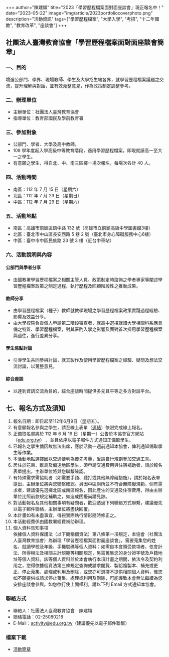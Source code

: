 +++
author="陳建穎"
title="2023「學習歷程檔案面對面座談會」現正報名中！"
date="2023-05-22"
image="img/article/2023portfoliocoverphoto.png"
description="活動資訊"
tags=["學習歷程檔案", "大學入學", "考招", "十二年國教", "教育改革", "座談會"]
+++

## 社團法人臺灣教育協會「學習歷程檔案面對面座談會簡章」

### 一、目的

增進公部門、學界、現場教師、學生及大學招生端各界，就學習歷程檔案議題之交流，提升理解與對話，並有效蒐整意見，作為政策制定調整參考。

### 二、辦理單位

- 主辦單位：社團法人臺灣教育協會
- 指導單位：教育部國民及學前教育署

### 三、參加對象

- 公部門、學者、大學及高中教師。
- 108 學年度起入學高級中等教育階段，適用學習歷程檔案，即現就讀高一至大一之學生。
- 有意願之學生，得自北、中、南三區擇一場次報名，每場次各計 40 人。

### 四、活動時間

- 南區：112 年 7 月 15 日（星期六）
- 北區：112 年 7 月 23 日（星期日）
- 中區：112 年 7 月 29 日（星期六）

### 五、活動地點

- 南區：高雄市前鎮區鎮中路 132 號（高雄市立前鎮高級中學圖書館3樓）
- 北區：臺北市中山區長安西路 5 巷 2 號（臺北市身心障礙服務中心6樓）
- 中區：臺中市中區民族路 23 號 3 樓（近台中車站）

### 六、活動說明與內容

#### 公部門與學者分享

- 由國教署學習歷程檔案之相關主管人員、政策制定時諮詢之學者專家等闡述學習歷程檔案政策之制定過程、執行歷程及回顧階段性之推動成果。

#### 教師分享

- 由學習歷程檔案（種子）教師就教學現場之學習歷程檔案政策實踐過程經驗、影響及效益分享。  
- 由大學校院負責個人申請第二階段審查者，就高中選擇就讀大學相關科系應具備之特質、學習歷程檔案，對其審酌入學之影響及面對首次採用學習歷程檔案與過往，進行差異分享。

#### 學生焦點討論

- 引導學生共同參與討論，就其製作及使用學習歷程檔案之經驗、疑問及想法交流討論，以蒐整意見。

#### 綜合座談

- 以達到資訊交流為目的，綜合座談時間提供多元且平等之多方對話平台。

## 七、報名方式及須知

1. 報名日期：即日起至112年6月9日（星期五）。  
2. 有意願報名參與之學生，請至線上表單（[連結](https://forms.gle/6VBT3TLvPQNAE4Er8)）依限完成線上報名。  
3. 正備取名單將於 112 年 6 月 19 日（星期一）公告於本協會官方網站（[edu.org.tw](https://edu.org.tw)） ，並且依序以電子郵件方式通知正備取學生。  
4. 已報名之學生倘因故無法出席，應於活動一週前通知本協會，俾利通知備取學生等作業。
5. 本活動地點選擇因以交通便利為優先考量，爰請自行規劃參加交通工具。  
6. 居住於花東、離島及偏遠地區學生，須申請交通費用與住宿補助者，請於報名表單提出，主辦單位將與您聯繫確認。  
7. 有特殊需求需協助者（如需要手語、聽打或其他無障礙措施），請於報名表單提出，主辦單位將與您聯繫確認。另因中區廁所並不符合無障礙規範，倘有需求者，建議優先選擇北區或南區報名，因此產生的交通及住宿費用，得由主辦單位比照前款規定補助之，如造成困擾尚請見諒。  
8. 對活動報名及其他相關事項有疑問者，歡迎透過下列聯絡方式聯繫，建議優先以電子郵件聯絡，主辦單位將盡快回覆。  
9. 本計畫如有未盡事宜，得視實際執行情形隨時修正之。  
10. 本活動經費係由國教署經費補助辦理。  
11. 個人資料告知事項  
依據個人資料保護法（以下簡稱個資法）第八條第一項規定，本協會（社團法人臺灣教育協會）為辦理「學習歷程檔案面對面座談會」，需要蒐集您的姓名、就讀學校及年級、手機號碼等個人資料；如需自本會領受款項者，依會計法、所得稅法及相關主計規範等相關規定，另需蒐集您的身分證字號及戶籍地址等個人資料。該等個人資料並於本會執行本項計畫之期間，依法令及契約利用之，您得依據個資法第三條規定查詢或請求閱覽、製給複製本、補充或更正、停止蒐集、處理或利用及刪除，或您亦可選擇不提供相關個人資料，惟您如不願提供或請求停止蒐集、處理或利用及刪除，可能導致本會無法繼續為您安排座談會參與。如您欲行使上開權利，請以下列 Email 方式通知本協會。  

### 聯絡方式  

- 聯絡人：社團法人臺灣教育協會　陳建穎  
- 聯絡電話：02-25080218  
- E-Mail：[activity@edu.org.tw](mailto:activity@edu.org.tw)（建議優先以電子郵件聯繫）

### 檔案下載

- [活動簡章](https://drive.google.com/file/d/1ZpbT52K8rzHdd-usBYc8ZG02d9CE1Bm5/view)
